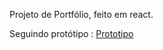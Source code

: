 Projeto de Portfólio, feito em react.

Seguindo protótipo : [Prototipo](https://www.figma.com/design/5psXO22WqYPeT1qnYpxmpA/Portfolio-Andre?node-id=0-1&p=f&t=8M3aoVQOimKYFQ24-0)
